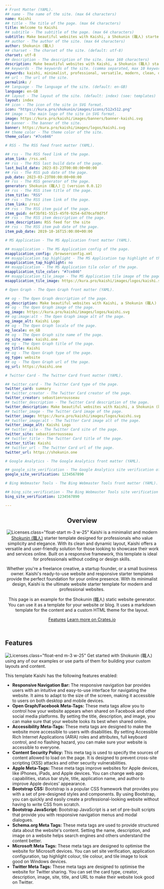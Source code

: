 ```yaml
---
# Front Matter (YAML).
## name - The name of the site. (max 64 characters)
name: Kaishi
## title - The title of the page. (max 64 characters)
title: Welcome to Kaishi
## subtitle - The subtitle of the page. (max 64 characters)
subtitle: Make beautiful websites with Kaishi, a Shokunin (職人) starter template.
## author - The author of the site. (max 64 characters)
author: Shokunin (職人)
## charset - The charset of the site. (default: utf-8)
charset: utf-8
## description - The description of the site. (max 160 characters)
description: Make beautiful websites with Kaishi, a Shokunin (職人) starter template.
## keywords - The keywords of the site. (comma separated, max 10 keywords)
keywords: kaishi, minimalist, professional, versatile, modern, clean, dynamic, elegant,user-friendly, responsive
## url - The url of the site.
permalink: /
## language - The language of the site. (default: en-GB)
language: en-GB
## layout - The layout of the site. (default: index) (see: templates)
layout: index
## icon - The icon of the site in SVG format.
icon: "https://kura.pro/shokunin/images/icons/512x512.png"
## image - The main logo of the site in SVG format.
image: https://kura.pro/kaishi/images/banners/banner-kaishi.svg
## banner - The banner of the site.
banner: https://kura.pro/kaishi/images/logos/kaishi.svg
## theme_color - The theme color of the site.
theme_color: "#7ce846"

# RSS - The RSS feed front matter (YAML).

## rss - The RSS feed link of the page.
atom_link: /rss.xml
## rss - The RSS last build date of the page.
last_build_date: 2023-03-23T00:00:00+00:00
## rss - The RSS pub date of the page.
pub_date: 2023-03-23T00:00:00+00:00
## rss - The RSS generator of the page.
generator: Shokunin (職人) 🦀 (version 0.0.12)
## rss - The RSS item title of the page.
item_title: "RSS"
## rss - The RSS item link of the page.
item_link: /rss/
## rss - The RSS item guid of the page.
item_guid: 4ef3bf81-5515-45f0-9254-6d70caf0d75f
## rss - The RSS item description of the page.
item_description: RSS feed for the site
## rss - The RSS item pub date of the page.
item_pub_date: 2019-10-16T15:00:00+00:00

# MS Application - The MS Application front matter (YAML).

## msapplication - The MS Application config of the page.
msapplication_config: /browserconfig.xml
## msapplication_tap_highlight - The MS Application tap highlight of the page.
msapplication_tap_highlight: no
## msapplication - The MS Application tile color of the page.
msapplication_tile_color: "#7ce846"
## msapplication_tile_image - The MS Application tile image of the page.
msapplication_tile_image: https://kura.pro/kaishi/images/logos/kaishi.svg

# Open Graph - The Open Graph front matter (YAML).

## og - The Open Graph description of the page.
og_description: Make beautiful websites with Kaishi, a Shokunin (職人) starter template.
## og - The Open Graph image of the page.
og_image: https://kura.pro/kaishi/images/logos/kaishi.svg
## og:image:alt - The Open Graph image alt of the page.
og_image_alt: Kaishi Logo
## og - The Open Graph locale of the page.
og_locale: en_GB
## og - The Open Graph site name of the page.
og_site_name: kaishi.one
## og - The Open Graph title of the page.
og_title: Kaishi
## og - The Open Graph type of the page.
og_type: website
## og - The Open Graph url of the page.
og_url: https://kaishi.one

# Twitter Card - The Twitter Card front matter (YAML).

## twitter_card - The Twitter Card type of the page.
twitter_card: summary
## twitter_creator - The Twitter Card creator of the page.
twitter_creator: sebastienrousseau
## twitter_description - The Twitter Card description of the page.
twitter_description: Make beautiful websites with Kaishi, a Shokunin (職人) starter template.
## twitter_image - The Twitter Card image of the page.
twitter_image: https://kura.pro/kaishi/images/logos/kaishi.svg
## twitter_image:alt - The Twitter Card image alt of the page.
twitter_image_alt: Kaishi Logo
## twitter_site - The Twitter Card site of the page.
twitter_site: sebastienrousseau
## twitter_title - The Twitter Card title of the page.
twitter_title: Kaishi
## twitter_url - The Twitter Card url of the page.
twitter_url: https://shokunin.one

# Google Analytics - The Google Analytics front matter (YAML).

## google_site_verification - The Google Analytics site verification of the page.
google_site_verification: 1234567890

# Bing Webmaster Tools - The Bing Webmaster Tools front matter (YAML).

## bing_site_verification - The Bing Webmaster Tools site verification of the page.
bing_site_verification: 1234567890

---
```


<!-- markdownlint-disable MD033 MD041 -->

<header class="bg-light bg-gradient container py-5 px-5">

<!-- markdownlint-enable MD033 MD041 -->

## Overview

![Licenses](https://kura.pro/kaishi/images/logos/kaishi.svg "Licenses").class=\"float-start m-3 w-25\" Kaishi is a minimalist and modern [Shokunin (職人)][0] starter template designed for professionals who value simplicity and elegance. With its clean and dynamic layout, Kaishi offers a versatile and user-friendly solution for those looking to showcase their work and services online. Built on a responsive framework, this template is ideal for professionals without coding or design skills.

Whether you're a freelance creative, a startup founder, or a small business owner. Kaishi's ready-to-use website and responsive starter templates provide the perfect foundation for your online presence. With its minimalist design, Kaishi is the ultimate website starter template for modern and professional websites.

This page is an example for the Shokunin (職人) static website generator. You can use it as a template for your website or blog. It uses a markdown template for the content and a custom HTML theme for the layout.

<!-- markdownlint-disable MD033 MD041 -->

<div class="d-grid gap-3 d-sm-flex justify-content-sm-center">
    <a class="btn btn-primary btn-lg px-4 me-sm-3" alt="Features for Kaishi, a Shokunin (職人) starter template" href="#features">Features</a>
    <a class="btn btn-secondary btn-lg px-4 me-sm-3" alt="Learn more on Crates.io" href="https://crates.io/crates/ssg">Learn more on Crates.io</a>
</div>

</header>

<!-- markdownlint-enable MD033 MD041 -->

## Features

![Licenses](https://kura.pro/kaishi/images/logos/kaishi.svg "Licenses").class=\"float-end m-3 w-25\" Get started with Shokunin (職人) using any of our examples or use parts of them for building your custom layouts and content.

This template Kaishi has the following features enabled:

- **Responsive Navigation Bar:** The responsive navigation bar provides users with an intuitive and easy-to-use interface for navigating the website. It aims to adapt to the size of the screen, making it accessible to users on both desktop and mobile devices.
- **Open Graph/Facebook Meta-Tags:** These meta tags allow you to control how your website appears when shared on Facebook and other social media platforms. By setting the title, description, and image, you can make sure that your website looks its best when shared online.
- **Accessibility Meta-Tags:** These meta tags are designed to make the website more accessible to users with disabilities. By setting Accessible Rich Internet Applications (ARIA) roles and attributes, full keyboard control, and no flashing hazard, you can make sure your website is accessible to everyone.
- **Content Security Policy:** This meta tag is used to specify the sources of content allowed to load on the page. It is designed to prevent cross-site scripting (XSS) attacks and other security vulnerabilities.
- **Apple Meta-Tags:** These meta tags improve websites for Apple devices, like iPhones, iPads, and Apple devices. You can change web app capabilities, status bar style, title, application name, and author to improve Apple devices' appearance.
- **Bootstrap CSS:** Bootstrap is a popular CSS framework that provides you with a set of pre-designed styles and components. By using Bootstrap, you can quickly and easily create a professional-looking website without having to write CSS from scratch.
- **Bootstrap JavaScript:** Bootstrap JavaScript is a set of pre-built scripts that provide you with responsive navigation menus and modal dialogues.
- **Schema.org Meta Tags:** These meta tags are used to provide structured data about the website's content. Setting the name, description, and image on a website helps search engines and others understand the content better.
- **Microsoft Meta Tags:** These meta tags are designed to optimise the website for Microsoft devices. You can set site verification, application configuration, tap highlight colour, tile colour, and tile image to look good on Windows devices.
- **Twitter Meta Tags:** These meta tags are designed to optimise the website for Twitter sharing. You can set the card type, creator, description, image, site, title, and URL to make their website look good on Twitter.

[0]: https://shokunin.one/
